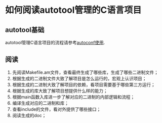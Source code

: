 # 如何阅读autotool管理的C语言项目

## autotool基础

autotool管理C语言项目的流程请参考[autoconf使用](./autoconf使用.md).

## 阅读

1. 先阅读Makefile.am文件，查看最终生成了哪些库，生成了哪些二进制文件；
2. 根据生成的二进制文件大致了解项目是怎么运行的，宏观上认识项目；
3. 根据生成的二进制大致了解项目的依赖，看项目需要基于哪些第三方运行；
4. 根据生成的库大致了解项目想提供什么样的能力；
5. 根据main函数入库进一步了解对应的二进制的内部逻辑和流程；
6. 编译生成对应的二进制和库；
7. 查看include的文件，看对外提供了哪些接口；
8. 阅读生成的doc；